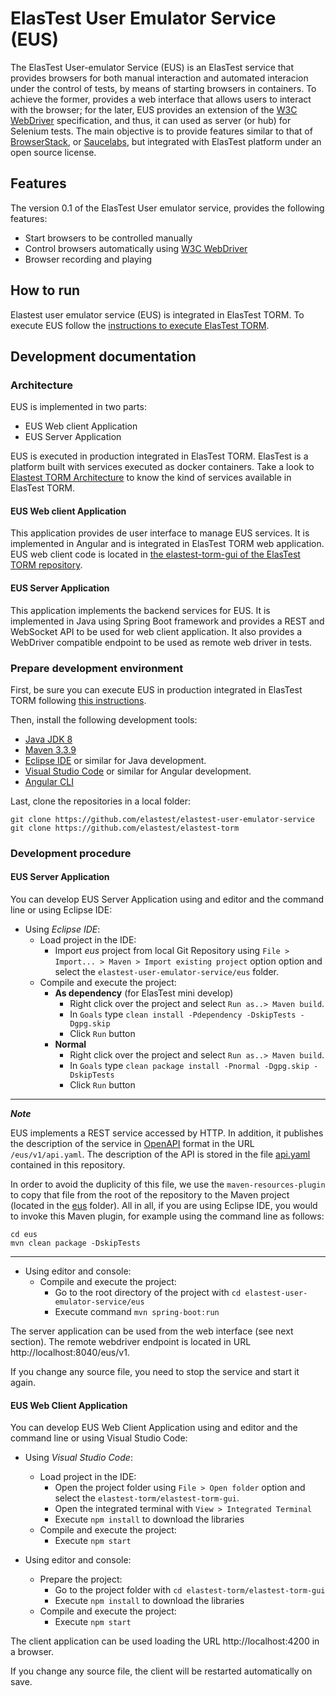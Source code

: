 # ElasTest User Emulator Service (EUS)

The ElasTest User-emulator Service (EUS) is an ElasTest service that provides browsers for both manual interaction and automated interacion under the control of tests, by means of starting browsers in containers. To achieve the former, provides a web interface that allows users to interact with the browser; for the later, EUS provides an extension of the [W3C WebDriver](https://www.w3.org/TR/webdriver/) specification, and thus, it can used as server (or hub) for Selenium tests. The main objective is to provide features similar to that of [BrowserStack](https://www.browserstack.com/), or [Saucelabs](https://saucelabs.com/), but integrated with ElasTest platform under an open source license.

## Features
The version 0.1 of the ElasTest User emulator service, provides the following features:

- Start browsers to be controlled manually
- Control browsers automatically using  [W3C WebDriver](https://www.w3.org/TR/webdriver/)
- Browser recording and playing

## How to run

Elastest user emulator service (EUS) is integrated in ElasTest TORM. To execute EUS follow the [instructions to execute ElasTest TORM](https://github.com/elastest/elastest-torm/blob/master/docs/index.md).

## Development documentation

### Architecture

EUS is implemented in two parts:
- EUS Web client Application
- EUS Server Application

EUS is executed in production integrated in ElasTest TORM. ElasTest is a platform built with services executed as docker containers. Take a look to [Elastest TORM Architecture](https://github.com/elastest/elastest-torm/blob/master/docs/index.md#arquitecture) to know the kind of services available in ElasTest TORM.

#### EUS Web client Application

This application provides de user interface to manage EUS services. It is implemented in Angular and is integrated in ElasTest TORM web application. EUS web client code is located in [the elastest-torm-gui of the ElasTest TORM repository](https://github.com/elastest/elastest-torm/tree/master/elastest-torm-gui).

#### EUS Server Application

This application implements the backend services for EUS. It is implemented in Java using Spring Boot framework and provides a REST and WebSocket API to be used for web client application. It also provides a WebDriver compatible endpoint to be used as remote web driver in tests. 

### Prepare development environment

First, be sure you can execute EUS in production integrated in ElasTest TORM following [this instructions](https://github.com/elastest/elastest-torm/blob/master/docs/index.md#how-to-run).

Then, install the following development tools:
- [Java JDK 8](http://www.oracle.com/technetwork/java/javase/downloads/jdk8-downloads-2133151.html)
- [Maven 3.3.9](https://maven.apache.org/download.cgi)
- [Eclipse IDE](https://eclipse.org/ide/) or similar for Java development.
- [Visual Studio Code](https://code.visualstudio.com/) or similar for Angular development.
- [Angular CLI](https://cli.angular.io/)

Last, clone the repositories in a local folder:

```
git clone https://github.com/elastest/elastest-user-emulator-service
git clone https://github.com/elastest/elastest-torm
```

### Development procedure

#### EUS Server Application

You can develop EUS Server Application using and editor and the command line or using Eclipse IDE:

- Using *Eclipse IDE*:
  - Load project in the IDE:
    - Import *eus* project from local Git Repository using `File > Import... > Maven > Import existing project` option option and select the `elastest-user-emulator-service/eus` folder.
  - Compile and execute the project:
    - **As dependency** (for ElasTest mini develop)
      - Right click over the project and select `Run as..> Maven build`.
      - In `Goals` type `clean install -Pdependency -DskipTests -Dgpg.skip`
      - Click `Run` button
    - **Normal**
      - Right click over the project and select `Run as..> Maven build`.
      - In `Goals` type `clean package install -Pnormal -Dgpg.skip -DskipTests`
      - Click `Run` button

---
**_Note_**

EUS implements a REST service accessed by HTTP. In addition, it publishes the description of the service in [OpenAPI](https://www.openapis.org/) format in the URL `/eus/v1/api.yaml`. The description of the API is stored in the file [api.yaml](https://github.com/elastest/elastest-user-emulator-service/blob/master/api.yaml) contained in this repository.

In order to avoid the duplicity of this file, we use the `maven-resources-plugin` to copy that file from the root of the repository to the Maven project (located in the [eus](https://github.com/elastest/elastest-user-emulator-service/tree/master/eus) folder). All in all, if you are using Eclipse IDE, you would to invoke this Maven plugin, for example using the command line as follows:

```
cd eus
mvn clean package -DskipTests
```
---

- Using editor and console:
    - Compile and execute the project:
      - Go to the root directory of the project with `cd elastest-user-emulator-service/eus`
      - Execute command `mvn spring-boot:run`

The server application can be used from the web interface (see next section). The remote webdriver endpoint is located in URL http://localhost:8040/eus/v1.

If you change any source file, you need to stop the service and start it again.

#### EUS Web Client Application

You can develop EUS Web Client Application using and editor and the command line or using Visual Studio Code:

- Using *Visual Studio Code*:
  - Load project in the IDE:
    - Open the project folder using `File > Open folder` option and select the `elastest-torm/elastest-torm-gui`.
    - Open the integrated terminal with `View > Integrated Terminal`
    - Execute `npm install` to download the libraries
  - Compile and execute the project:
    - Execute `npm start`

- Using editor and console:
  - Prepare the project:
    - Go to the project folder with `cd elastest-torm/elastest-torm-gui`
    - Execute `npm install` to download the libraries
  - Compile and execute the project:
    - Execute `npm start`

The client application can be used loading the URL http://localhost:4200 in a browser.

If you change any source file, the client will be restarted automatically on save.
